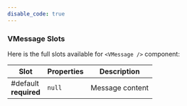 ```yaml
---
disable_code: true
---
```


### VMessage Slots

Here is the full slots available for `<VMessage />` component:

| Slot                       | Properties                          | Description     |
| -------------------------- | ----------------------------------- | --------------- |
| #default<br />**required** | <span class="is-null">`null`</span> | Message content |
